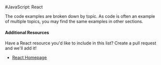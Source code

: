 #JavaScript: React

The code examples are broken down by topic. As code is often an example of multiple topics, you may find the same examples in other sections.


#### Additional Resources
Have a React resource you'd like to include in this list? Create a pull request and we'll add it!

* [React Homepage](https://facebook.github.io/react/)
